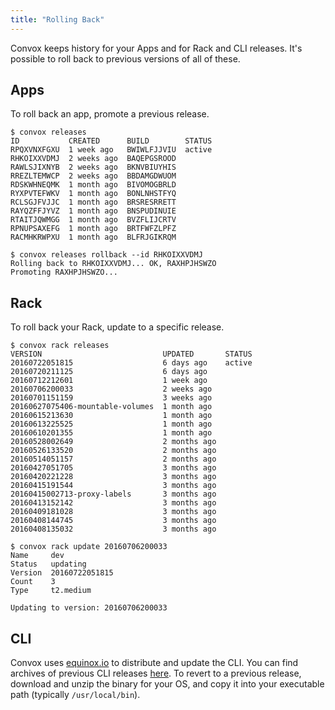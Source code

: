 ```yaml
---
title: "Rolling Back"
---
```


Convox keeps history for your Apps and for Rack and CLI releases. It's possible to roll back to previous versions of all of these.

## Apps

To roll back an app, promote a previous release.

```
$ convox releases
ID           CREATED      BUILD        STATUS
RPQXVNXFGXU  1 week ago   BWIWLFJJVIU  active
RHKOIXXVDMJ  2 weeks ago  BAQEPGSROOD
RAWLSJIXNYB  2 weeks ago  BKNVBIUYHIS
RREZLTEMWCP  2 weeks ago  BBDAMGDWUOM
RDSKWHNEQMK  1 month ago  BIVOMOGBRLD
RYXPVTEFWKV  1 month ago  BONLNHSTFYQ
RCLSGJFVJJC  1 month ago  BRSRESRRETT
RAYQZFFJYVZ  1 month ago  BNSPUDINUIE
RTAITJQWMGG  1 month ago  BVZFLIJCRTV
RPNUPSAXEFG  1 month ago  BRTFWFZLPFZ
RACMHKRWPXU  1 month ago  BLFRJGIKRQM

$ convox releases rollback --id RHKOIXXVDMJ
Rolling back to RHKOIXXVDMJ... OK, RAXHPJHSWZO
Promoting RAXHPJHSWZO...
```

## Rack

To roll back your Rack, update to a specific release.

```
$ convox rack releases
VERSION                           UPDATED       STATUS
20160722051815                    6 days ago    active
20160720211125                    6 days ago
20160712212601                    1 week ago
20160706200033                    2 weeks ago
20160701151159                    3 weeks ago
20160627075406-mountable-volumes  1 month ago
20160615213630                    1 month ago
20160613225525                    1 month ago
20160610201355                    1 month ago
20160528002649                    2 months ago
20160526133520                    2 months ago
20160514051157                    2 months ago
20160427051705                    3 months ago
20160420221228                    3 months ago
20160415191544                    3 months ago
20160415002713-proxy-labels       3 months ago
20160413152142                    3 months ago
20160409181028                    3 months ago
20160408144745                    3 months ago
20160408135032                    3 months ago

$ convox rack update 20160706200033
Name     dev
Status   updating
Version  20160722051815
Count    3
Type     t2.medium

Updating to version: 20160706200033
```

## CLI

Convox uses [equinox.io](https://equinox.io/) to distribute and update the CLI. You can find archives of previous CLI releases [here](https://dl.equinox.io/convox/convox/stable/archive). To revert to a previous release, download and unzip the binary for your OS, and copy it into your executable path (typically `/usr/local/bin`).
